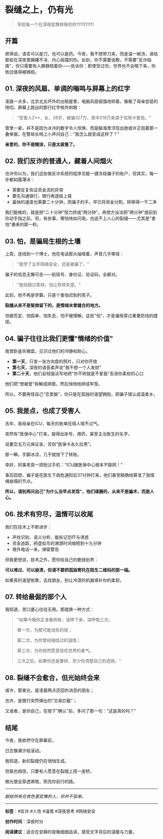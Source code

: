 # 裂缝之上，仍有光

> 写给每一个在深夜犹豫转账的你1111111111



## 开篇

房琪说，语言可以是刀，也可以是药。今夜，我不想带刀来，而是温一碗汤，递给那些在深夜里踌躇不决、内心摇摆的你。此刻，你不需要说教，不需要"反诈指南"，你只需要有人静静陪着你——告诉你：即使受过伤，世界也不会暗下来，你依旧值得被拥抱。

## 01. 深夜的风扇、单调的嗡鸣与屏幕上的红字

凌晨一点多，北京北五环外的出租屋里，电脑风扇倔强地转着，像极了母亲低低的唠叨。屏幕上跳出的那行红字格外刺眼：

> "受害人Z**，女，28岁，被骗327万，其中219万来源于信用卡套现。"

胃里一紧，并不是因为冰冷的数字令人惊惧，而是脑海里浮现出她或许正抱着那一叠单据，在警局长椅上小声问自己："我怎么就变成这样了？"

**亲爱的，你不是糊涂，只是太疲惫了。**

## 02. 我们反诈的普通人，藏着人间烟火

也许你以为，我们这些做反诈系统的程序员能一键冻结骗子的账户，但其实，每一步都如履薄冰：

- 需要反复佐证资金流的异常
- 要先沟通银行，银行再逐级上报
- 最快的速度也需要二十分钟，而骗子的手，早已将资金分割，转移得一干二净

我们能做的，就是把"二十分钟"努力挤成"两分钟"，再想方设法把"两分钟"提前到你动手指之前。但，有些事，哪怕快如闪电，也追不上人心的裂缝——尤其是"害怕"袭来的那一秒。

## 03. 怕，是骗局生根的土壤

上周，连线到一个博士，他在电话那头抽噎着，声音几乎嘶哑：

> "我学了五年网络安全，还是被骗了。"

骗子的信息无懈可击——航班号、身份证、验证码，全都对。

> "我怕错过答辩，怕让导师失望。"

此刻，他不再是学霸，只是个害怕迟到的孩子。

**裂缝从来不是智商留下的，是情绪未曾缝合的地方。**

怕被否定、怕孤单、怕失去，怕不被理解。这些"怕"，才是骗局穿过重重防线的捷径。

## 04. 骗子往往比我们更懂"情绪的价值"

我曾卧底杀猪盘，见识过他们的冷静和耐心。

- **第一天**，只发一张方向盘的照片，只对你开放
- **第七天**，深夜的语音柔声说"我不想一个人发财"
- **第二十天**，他们会轻描淡写地把"你不转就是不爱我"丢进你柔软的心口

他们把"想被爱"拆解成拼图，然后悄悄地拼成牢笼。

所以，不要再怪自己"恋爱脑"，你只是在孤独时渴望拥抱，把骗子错认成温柔乡。

## 05. 我差点，也成了受害人

去年，我母亲在ICU，每天的账单压得人喘不过气。

突然有"医保中心"打来，报得出床号、用药，甚至主治医生的名字。

说要交五万元保证金，否则"医保卡永久拉黑"。

那一瞬，手脚冰凉，几乎就按下了转账。

幸好，同事老周一把抢过手机："ICU跟医保中心根本不联网！"

事后回想，骗子是在医生下病危通知后37分钟打来，他们甚至精确地算准了我情绪崩塌的节点。

**所以，请别再问自己"为什么没早点发现"，他们琢磨的，从来不是骗术，而是人心。**

## 06. 技术有穷尽，温情可以收尾

我们在技术上不断进步：

- 声纹识别、语义分析，能标记恐吓与诱惑
- 资金追踪，把虚拟币的溯源时间缩短到十九分钟
- 境外电话一来，弹窗警告

但我更想说，技术之外，愿你给自己的脆弱划界：

**可以难过、可以崩溃，但请不要把孤独寄托在陌生二维码的那一端。**

如果真的渴望依靠，去找朋友，别让冷漠的机器填补你的柔软。

## 07. 转给最倔的那个人

我知道，苦口婆心往往无用。那就换一种方式：

> "如果今晚你正准备转账，请停下来，深呼吸三次。
> 
> 第一次，为那可能消失的钱；
> 
> 第二次，为你曾经相信过的温情；
> 
> 第三次，为你依然愿意信任世界的勇气。
> 
> 三次之后，如果你还是要转，至少你清楚自己的选择。"

## 08. 裂缝不会愈合，但光始终会来

或许，那束光，是凌晨两点还回你消息的朋友；

也许，是银行突然弹出的"交易拦截"；

又或者，是你自己，在按下"确认"前，多问了那一句："这是真的吗？"

## 结尾

今夜，我依然守在屏幕前，

日志像潮汐般滚动。

我知道，新的裂缝仍在悄悄生成。

但我也相信，只要有人愿意在裂缝上搭一座桥，

微光便会穿透黑暗，照亮你前行的路。

---

*献给所有在夜色里犹豫的人，你并不孤单。*

---

**标签**：#反诈 #人性 #温情 #深夜思考 #网络安全

**创作时间**：深夜时分

**阅读建议**：适合在安静的夜晚细细品读，感受文字背后的温暖与力量。